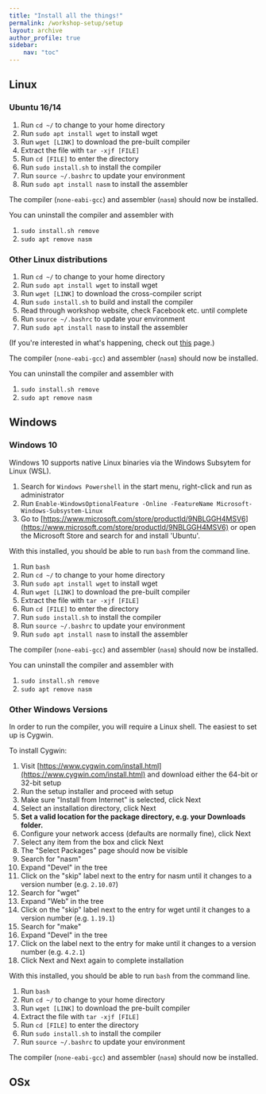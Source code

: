 ```yaml
---
title: "Install all the things!"
permalink: /workshop-setup/setup
layout: archive
author_profile: true
sidebar:
    nav: "toc"
---
```


## Linux

### Ubuntu 16/14

1. Run `cd ~/` to change to your home directory
1. Run `sudo apt install wget` to install wget
1. Run `wget [LINK]` to download the pre-built compiler
1. Extract the file with `tar -xjf [FILE]`
1. Run `cd [FILE]` to enter the directory
1. Run `sudo install.sh` to install the compiler
1. Run `source ~/.bashrc` to update your environment
1. Run `sudo apt install nasm` to install the assembler

The compiler (`none-eabi-gcc`) and assembler (`nasm`) should now be
installed.

You can uninstall the compiler and assembler with

1. `sudo install.sh remove`
1. `sudo apt remove nasm`

### Other Linux distributions

1. Run `cd ~/` to change to your home directory
1. Run `sudo apt install wget` to install wget
1. Run `wget [LINK]` to download the cross-compiler script
1. Run `sudo install.sh` to build and install the compiler
1. Read through workshop website, check Facebook etc. until complete
1. Run `source ~/.bashrc` to update your environment
1. Run `sudo apt install nasm` to install the assembler

(If you're interested in what's happening, check out [this](https://wiki.osdev.org/GCC_Cross-Compiler) page.)

The compiler (`none-eabi-gcc`) and assembler (`nasm`) should now be
installed.

You can uninstall the compiler and assembler with

1. `sudo install.sh remove`
1. `sudo apt remove nasm`

## Windows

### Windows 10

Windows 10 supports native Linux binaries via the Windows Subsytem for Linux (WSL).

1. Search for `Windows Powershell` in the start menu, right-click and run as administrator
1. Run `Enable-WindowsOptionalFeature -Online -FeatureName Microsoft-Windows-Subsystem-Linux`
1. Go to [https://www.microsoft.com/store/productId/9NBLGGH4MSV6](https://www.microsoft.com/store/productId/9NBLGGH4MSV6)
 or open the Microsoft Store and search for and install 'Ubuntu'.

With this installed, you should be able to run `bash` from the command line.

1. Run `bash`
1. Run `cd ~/` to change to your home directory
1. Run `sudo apt install wget` to install wget
1. Run `wget [LINK]` to download the pre-built compiler
1. Extract the file with `tar -xjf [FILE]`
1. Run `cd [FILE]` to enter the directory
1. Run `sudo install.sh` to install the compiler
1. Run `source ~/.bashrc` to update your environment
1. Run `sudo apt install nasm` to install the assembler

The compiler (`none-eabi-gcc`) and assembler (`nasm`) should now be
installed.

You can uninstall the compiler and assembler with

1. `sudo install.sh remove`
1. `sudo apt remove nasm`

### Other Windows Versions

In order to run the compiler, you will require a Linux shell. The easiest to set up is Cygwin.

To install Cygwin:

1. Visit [https://www.cygwin.com/install.html](https://www.cygwin.com/install.html)
   and download either the 64-bit or 32-bit setup
1. Run the setup installer and proceed with setup
1. Make sure "Install from Internet" is selected, click Next
1. Select an installation directory, click Next
1. **Set a valid location for the package directory, e.g. your Downloads folder.**
1. Configure your network access (defaults are normally fine), click Next
1. Select any item from the box and click Next
1. The "Select Packages" page should now be visible
1. Search for "nasm"
1. Expand "Devel" in the tree
1. Click on the "skip" label next to the entry for nasm until it changes to a version number (e.g. `2.10.07`)
1. Search for "wget"
1. Expand "Web" in the tree
1. Click on the "skip" label next to the entry for wget until it changes to a version number (e.g. `1.19.1`)
1. Search for "make"
1. Expand "Devel" in the tree
1. Click on the label next to the entry for make until it changes to a version number (e.g. `4.2.1`)
1. Click Next and Next again to complete installation

With this installed, you should be able to run `bash` from the command line.

1. Run `bash`
1. Run `cd ~/` to change to your home directory
1. Run `wget [LINK]` to download the pre-built compiler
1. Extract the file with `tar -xjf [FILE]`
1. Run `cd [FILE]` to enter the directory
1. Run `sudo install.sh` to install the compiler
1. Run `source ~/.bashrc` to update your environment

The compiler (`none-eabi-gcc`) and assembler (`nasm`) should now be
installed.

## OSx
